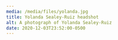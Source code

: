 ```yaml
---
media: /media/files/yolanda.jpg
title: Yolanda Sealey-Ruiz headshot
alt: A photograph of Yolanda Sealey-Ruiz
date: 2020-12-03T23:52:00-0500
---
```

